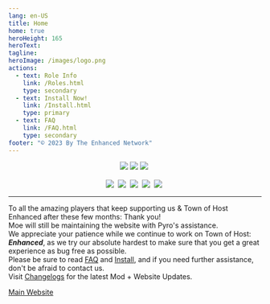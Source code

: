 ```yaml
---
lang: en-US
title: Home
home: true
heroHeight: 165
heroText:
tagline:
heroImage: /images/logo.png
actions:
  - text: Role Info
    link: /Roles.html
    type: secondary
  - text: Install Now!
    link: /Install.html
    type: primary
  - text: FAQ
    link: /FAQ.html
    type: secondary
footer: "© 2023 By The Enhanced Network"
---
```


<div align="center">
  <a href="https://discord.gg/tohe" target="_blank" ><img src="https://img.shields.io/badge/Discord%20-%231DA1F2.svg?&style=for-the-badge&logo=discord&logoColor=white&color=5662f6" /></a>
  <a href="https://github.com/0xDrMoe/TownofHost-Enhanced" target="_blank"><img src="https://img.shields.io/badge/Github%20-%231DA1F2.svg?&style=for-the-badge&logo=github&logoColor=white&color=181717" /></a>
  <a href="https://weareten.ca/TOHE/" target="_blank"><img src="#" /></a>&nbsp;<br><br>
  <a href="https://www.tiktok.com/@TOHEnhanced" target="_blank"><img src="https://img.shields.io/badge/TikTok%20-%231DA1F2.svg?&style=for-the-badge&logo=tiktok&logoColor=white&color=000000" /></a>&nbsp;
  <a href="https://twitter.com/TOHEnhanced" target="_blank" ><img src="https://img.shields.io/badge/Twitter%20-%231DA1F2.svg?&style=for-the-badge&logo=twitter&logoColor=white&color=1DA1F2" /></a>&nbsp;
  <a href="https://www.reddit.com/r/TOHE/" target="_blank"><img src="https://img.shields.io/badge/Reddit%20-%231DA1F2.svg?&style=for-the-badge&logo=reddit&logoColor=white&color=ff4404" /></a>&nbsp;
  <a href="https://www.youtube.com/@TOHEnhanced" target="_blank"><img src="https://img.shields.io/badge/YouTube%20-%231DA1F2.svg?&style=for-the-badge&logo=youtube&logoColor=white&color=FF0000" /></a>&nbsp;
  <a href="https://www.instagram.com/tohenhanced/" target="_blank"><img src="https://img.shields.io/badge/Instagram-E4405F?style=for-the-badge&logo=instagram&logoColor=white&color=F56040" /></a>&nbsp;
  <div></div>
</div>

---

To all the amazing players that keep supporting us & Town of Host Enhanced after these few months: Thank you!<br>
Moe will still be maintaining the website with Pyro's assistance.<br>
We appreciate your patience while we continue to work on Town of Host: ***Enhanced***, as we try our absolute hardest to make sure that you get a great experience as bug free as possible.<br>
Please be sure to read [FAQ](/FAQ) and [Install](/Install), and if you need further assistance, don't be afraid to contact us.<br>
Visit [Changelogs](/Changelogs) for the latest Mod + Website Updates.<br>

[Main Website](https://weareten.ca/)